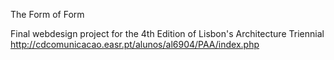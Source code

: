 The Form of Form

Final webdesign project for the 4th Edition of Lisbon's Architecture Triennial
http://cdcomunicacao.easr.pt/alunos/al6904/PAA/index.php
